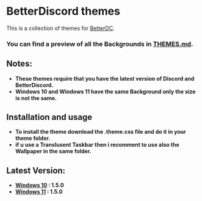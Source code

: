 # BetterDiscord themes

This is a collection of themes for [BetterDC](https://betterdiscord.app).

### **You can find a preview of all the Backgrounds in [THEMES.md](./THEMES.md).**

## Notes:

*   **These themes require that you have the latest version of Discord and BetterDiscord.**
*	**Windows 10 and Windows 11 have the same Background only the size is not the same.**

## Installation and usage

*   **To install the theme download the .theme.css file and do it in your theme folder.**
*   **if u use a Translusent Taskbar then i recomment to use also the Wallpaper in the same folder.**


## Latest Version:
*	**[Windows 10](Windows%2010/) : 1.5.0**
*	**[Windows 11](Windows%2011/) : 1.5.0**

